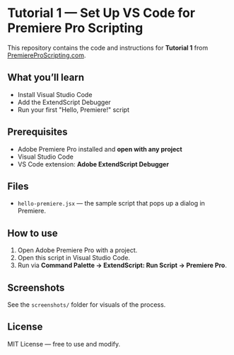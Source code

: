 # Tutorial 1 — Set Up VS Code for Premiere Pro Scripting

This repository contains the code and instructions for **Tutorial 1** from [PremiereProScripting.com]((https://premiereproscripting.com/2025/09/12/set-up-vs-code-for-premiere-pro-scripting/)).

## What you’ll learn
- Install Visual Studio Code
- Add the ExtendScript Debugger
- Run your first "Hello, Premiere!" script

## Prerequisites
- Adobe Premiere Pro installed and **open with any project**
- Visual Studio Code
- VS Code extension: **Adobe ExtendScript Debugger**

## Files
- `hello-premiere.jsx` — the sample script that pops up a dialog in Premiere.

## How to use
1. Open Adobe Premiere Pro with a project.
2. Open this script in Visual Studio Code.
3. Run via **Command Palette → ExtendScript: Run Script → Premiere Pro**.

## Screenshots
See the `screenshots/` folder for visuals of the process.

## License
MIT License — free to use and modify.
